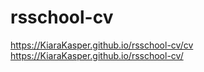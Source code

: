 # rsschool-cv
https://KiaraKasper.github.io/rsschool-cv/cv
https://KiaraKasper.github.io/rsschool-cv/